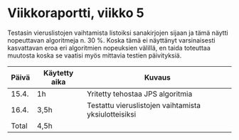 # Viikkoraportti, viikko 5

Testasin vieruslistojen vaihtamista listoiksi sanakirjojen sijaan ja tämä näytti nopeuttavan algoritmeja n. 30 %. Koska tämä ei näyttänyt varsinaisesti kasvattavan eroa eri algoritmien nopeuksien välillä, en taida toteuttaa muutosta koska se vaatisi myös mittavia testien päivityksiä.

| Päivä | Käytetty aika | Kuvaus |
| ----- | ------------- | ------ |
| 15.4.  | 1h | Yritetty tehostaa JPS algoritmia |
| 16.4.  | 3,5h | Testattu vieruslistojen vaihtamista yksiulotteisiksi |
| Total  | 4,5h |  |
